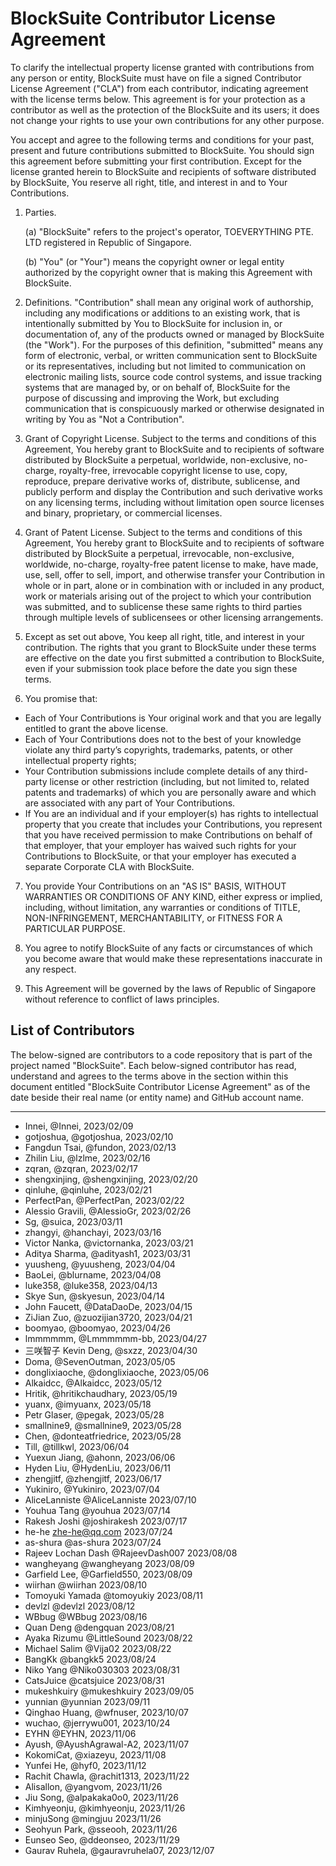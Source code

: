 <!-- To indicate your agreement, simply edit this file and submit a pull request. -->

# BlockSuite Contributor License Agreement

To clarify the intellectual property license granted with contributions from any person or entity, BlockSuite must have on file a signed Contributor License Agreement ("CLA") from each contributor, indicating agreement with the license terms below. This agreement is for your protection as a contributor as well as the protection of the BlockSuite and its users; it does not change your rights to use your own contributions for any other purpose.

You accept and agree to the following terms and conditions for your past, present and future contributions submitted to BlockSuite. You should sign this agreement before submitting your first contribution. Except for the license granted herein to BlockSuite and recipients of software distributed by BlockSuite, You reserve all right, title, and interest in and to Your Contributions.

1. Parties.

   (a) "BlockSuite" refers to the project's operator, TOEVERYTHING PTE. LTD registered in Republic of Singapore.

   (b) "You" (or "Your") means the copyright owner or legal entity authorized by the copyright owner that is making this Agreement with BlockSuite.

2. Definitions. "Contribution" shall mean any original work of authorship, including any modifications or additions to an existing work, that is intentionally submitted by You to BlockSuite for inclusion in, or documentation of, any of the products owned or managed by BlockSuite (the "Work"). For the purposes of this definition, "submitted" means any form of electronic, verbal, or written communication sent to BlockSuite or its representatives, including but not limited to communication on electronic mailing lists, source code control systems, and issue tracking systems that are managed by, or on behalf of, BlockSuite for the purpose of discussing and improving the Work, but excluding communication that is conspicuously marked or otherwise designated in writing by You as "Not a Contribution".

3. Grant of Copyright License. Subject to the terms and conditions of this Agreement, You hereby grant to BlockSuite and to recipients of software distributed by BlockSuite a perpetual, worldwide, non-exclusive, no-charge, royalty-free, irrevocable copyright license to use, copy, reproduce, prepare derivative works of, distribute, sublicense, and publicly perform and display the Contribution and such derivative works on any licensing terms, including without limitation open source licenses and binary, proprietary, or commercial licenses.

4. Grant of Patent License. Subject to the terms and conditions of this Agreement, You hereby grant to BlockSuite and to recipients of software distributed by BlockSuite a perpetual, irrevocable, non-exclusive, worldwide, no-charge, royalty-free patent license to make, have made, use, sell, offer to sell, import, and otherwise transfer your Contribution in whole or in part, alone or in combination with or included in any product, work or materials arising out of the project to which your contribution was submitted, and to sublicense these same rights to third parties through multiple levels of sublicensees or other licensing arrangements.

5. Except as set out above, You keep all right, title, and interest in your contribution. The rights that you grant to BlockSuite under these terms are effective on the date you first submitted a contribution to BlockSuite, even if your submission took place before the date you sign these terms.

6. You promise that:

- Each of Your Contributions is Your original work and that you are legally entitled to grant the above license.
- Each of Your Contributions does not to the best of your knowledge violate any third party’s copyrights, trademarks, patents, or other intellectual property rights;
- Your Contribution submissions include complete details of any third-party license or other restriction (including, but not limited to, related patents and trademarks) of which you are personally aware and which are associated with any part of Your Contributions.
- If You are an individual and if your employer(s) has rights to intellectual property that you create that includes your Contributions, you represent that you have received permission to make Contributions on behalf of that employer, that your employer has waived such rights for your Contributions to BlockSuite, or that your employer has executed a separate Corporate CLA with BlockSuite.

7. You provide Your Contributions on an "AS IS" BASIS, WITHOUT WARRANTIES OR CONDITIONS OF ANY KIND, either express or implied, including, without limitation, any warranties or conditions of TITLE, NON-INFRINGEMENT, MERCHANTABILITY, or FITNESS FOR A PARTICULAR PURPOSE.

8. You agree to notify BlockSuite of any facts or circumstances of which you become aware that would make these representations inaccurate in any respect.

9. This Agreement will be governed by the laws of Republic of Singapore without reference to conflict of laws principles.

## List of Contributors

The below-signed are contributors to a code repository that is part of the project named "BlockSuite". Each below-signed contributor has read, understand and agrees to the terms above in the section within this document entitled "BlockSuite Contributor License Agreement" as of the date beside their real name (or entity name) and GitHub account name.

---

<!--
Example:

- Yifeng Wang, @doodlewind, 2022/09/11
-->

- Innei, @Innei, 2023/02/09
- gotjoshua, @gotjoshua, 2023/02/10
- Fangdun Tsai, @fundon, 2023/02/13
- Zhilin Liu, @lzlme, 2023/02/16
- zqran, @zqran, 2023/02/17
- shengxinjing, @shengxinjing, 2023/02/20
- qinluhe, @qinluhe, 2023/02/21
- PerfectPan, @PerfectPan, 2023/02/22
- Alessio Gravili, @AlessioGr, 2023/02/26
- Sg, @suica, 2023/03/11
- zhangyi, @hanchayi, 2023/03/16
- Victor Nanka, @victornanka, 2023/03/21
- Aditya Sharma, @adityash1, 2023/03/31
- yuusheng, @yuusheng, 2023/04/04
- BaoLei, @blurname, 2023/04/08
- luke358, @luke358, 2023/04/13
- Skye Sun, @skyesun, 2023/04/14
- John Faucett, @DataDaoDe, 2023/04/15
- ZiJian Zuo, @zuozijian3720, 2023/04/21
- boomyao, @boomyao, 2023/04/26
- lmmmmmm, @Lmmmmmm-bb, 2023/04/27
- 三咲智子 Kevin Deng, @sxzz, 2023/04/30
- Doma, @SevenOutman, 2023/05/05
- donglixiaoche, @donglixiaoche, 2023/05/06
- Alkaidcc, @Alkaidcc, 2023/05/12
- Hritik, @hritikchaudhary, 2023/05/19
- yuanx, @imyuanx, 2023/05/18
- Petr Glaser, @pegak, 2023/05/28
- smallnine9, @smallnine9, 2023/05/28
- Chen, @donteatfriedrice, 2023/05/28
- Till, @tillkwl, 2023/06/04
- Yuexun Jiang, @ahonn, 2023/06/06
- Hyden Liu, @HydenLiu, 2023/06/11
- zhengjitf, @zhengjitf, 2023/06/17
- Yukiniro, @Yukiniro, 2023/07/04
- AliceLanniste @AliceLanniste 2023/07/10
- Youhua Tang @youhua 2023/07/14
- Rakesh Joshi @joshirakesh 2023/07/17
- he-he zhe-he@qq.com 2023/07/24
- as-shura @as-shura 2023/07/24
- Rajeev Lochan Dash @RajeevDash007 2023/08/08
- wangheyang @wangheyang 2023/08/09
- Garfield Lee, @Garfield550, 2023/08/09
- wiirhan @wiirhan 2023/08/10
- Tomoyuki Yamada @tomoyukiy 2023/08/11
- devlzl @devlzl 2023/08/12
- WBbug @WBbug 2023/08/16
- Quan Deng @dengquan 2023/08/21
- Ayaka Rizumu @LittleSound 2023/08/22
- Michael Salim @Vija02 2023/08/22
- BangKk @bangkk5 2023/08/24
- Niko Yang @Niko030303 2023/08/31
- CatsJuice @catsjuice 2023/08/31
- mukeshkuiry @mukeshkuiry 2023/09/05
- yunnian @yunnian 2023/09/11
- Qinghao Huang, @wfnuser, 2023/10/07
- wuchao, @jerrywu001, 2023/10/24
- EYHN @EYHN, 2023/11/06
- Ayush, @AyushAgrawal-A2, 2023/11/07
- KokomiCat, @xiazeyu, 2023/11/08
- Yunfei He, @hyf0, 2023/11/12
- Rachit Chawla, @rachit1313, 2023/11/22
- Alisallon, @yangvom, 2023/11/26
- Jiu Song, @alpakaka0o0, 2023/11/26
- Kimhyeonju, @kimhyeonju, 2023/11/26
- minjuSong @mingjuu 2023/11/26
- Seohyun Park, @sseooh, 2023/11/26
- Eunseo Seo, @ddeonseo, 2023/11/29
- Gaurav Ruhela, @gauravruhela07, 2023/12/07
